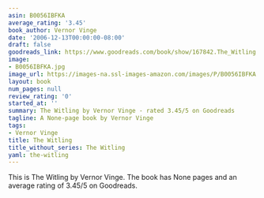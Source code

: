 ```yaml
---
asin: B0056IBFKA
average_rating: '3.45'
book_author: Vernor Vinge
date: '2006-12-13T00:00:00-08:00'
draft: false
goodreads_link: https://www.goodreads.com/book/show/167842.The_Witling
image:
- B0056IBFKA.jpg
image_url: https://images-na.ssl-images-amazon.com/images/P/B0056IBFKA.01._SCLZZZZZZZ.jpg
layout: book
num_pages: null
review_rating: '0'
started_at: ''
summary: The Witling by Vernor Vinge - rated 3.45/5 on Goodreads
tagline: A None-page book by Vernor Vinge
tags:
- Vernor Vinge
title: The Witling
title_without_series: The Witling
yaml: the-witling
---
```


This is The Witling by Vernor Vinge. The book has None pages and an average rating of 3.45/5 on Goodreads.